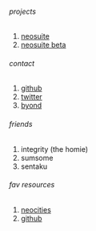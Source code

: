 ###### projects
1. [neosuite](https://su1te.neocities.org)
2. [neosuite beta](https://nxm3.github.io/neosuite/index.html)

###### contact
1. [github](https://github.com/nxm3)
2. [twitter](https://twitter.com/lockd0wnlua)
3. [byond](http://www.byond.com/members/Lockdownlua)

###### friends
1. integrity (the homie)
2. sumsome
3. sentaku

###### fav resources
1. [neocities](https://neocities.org)
2. [github](https://github.com)

